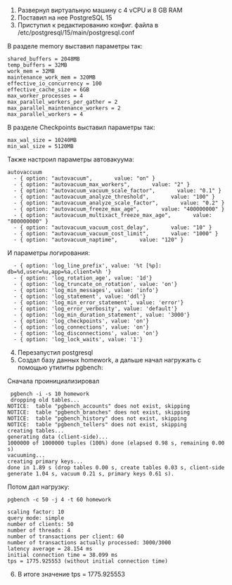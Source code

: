 
1. Развернул виртуальную машину с 4 vCPU и 8 GB RAM
2. Поставил на нее PostgreSQL 15
3. Приступил к редактированию конфиг. файла в /etc/postgresql/15/main/postgresql.conf

В разделе memory выставил параметры так:
```
shared_buffers = 2048MB
temp_buffers = 32MB
work_mem = 32MB
maintenance_work_mem = 320MB
effective_io_concurrency = 100
effective_cache_size = 6GB
max_worker_processes = 4
max_parallel_workers_per_gather = 2
max_parallel_maintenance_workers = 2
max_parallel_workers = 4
```
В разделе Checkpoints выставил параметры так:
```
max_wal_size = 10240MB
min_wal_size = 5120MB
```

Также настроил параметры автовакуума:
```
autovaccuum
  - { option: "autovacuum",       value: "on" }
  - { option: "autovacuum_max_workers",       value: "2" }
  - { option: "autovacuum_vacuum_scale_factor",       value: "0.1" }
  - { option: "autovacuum_analyze_threshold",       value: "100" }
  - { option: "autovacuum_analyze_scale_factor",       value: "0.2" }
  - { option: "autovacuum_freeze_max_age",       value: "400000000" }
  - { option: "autovacuum_multixact_freeze_max_age",       value: "800000000" }
  - { option: "autovacuum_vacuum_cost_delay",       value: "10" }
  - { option: "autovacuum_vacuum_cost_limit",       value: "1000" }
  - { option: "autovacuum_naptime",       value: "120" }
  ```
И параметры логирования:
```
  - { option: 'log_line_prefix', value: '%t [%p]: db=%d,user=%u,app=%a,client=%h '}
  - { option: 'log_rotation_age', value: '1d'}
  - { option: 'log_truncate_on_rotation', value: 'on'}
  - { option: 'log_min_messages', value: 'info'}
  - { option: 'log_statement', value: 'ddl'}
  - { option: 'log_min_error_statement', value: 'error'}
  - { option: 'log_error_verbosity', value: 'default'}
  - { option: 'log_min_duration_statement', value: '3000'}
  - { option: 'log_checkpoints', value: 'on'}   
  - { option: 'log_connections', value: 'on'}   
  - { option: 'log_disconnections', value: 'on'}   
  - { option: 'log_lock_waits', value: '1'}
```
4.  Перезапустил postgresql 
5. Создал базу данных homework, а дальше начал нагружать с помощью утилиты pgbench:

Cначала проинициализировал
```
 pgbench -i -s 10 homework
 dropping old tables...
NOTICE:  table "pgbench_accounts" does not exist, skipping
NOTICE:  table "pgbench_branches" does not exist, skipping
NOTICE:  table "pgbench_history" does not exist, skipping
NOTICE:  table "pgbench_tellers" does not exist, skipping
creating tables...
generating data (client-side)...
1000000 of 1000000 tuples (100%) done (elapsed 0.98 s, remaining 0.00 s)
vacuuming...
creating primary keys...
done in 1.89 s (drop tables 0.00 s, create tables 0.03 s, client-side generate 1.04 s, vacuum 0.21 s, primary keys 0.61 s).
```
Потом дал нагрузку:
```
pgbench -c 50 -j 4 -t 60 homework

scaling factor: 10
query mode: simple
number of clients: 50
number of threads: 4
number of transactions per client: 60
number of transactions actually processed: 3000/3000
latency average = 28.154 ms
initial connection time = 38.099 ms
tps = 1775.925553 (without initial connection time)
```
6. В итоге значение tps = 1775.925553
